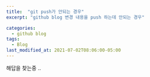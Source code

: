 ```yaml
---
title:  "git push가 안되는 경우"
excerpt: "github blog 변경 내용을 push 하는데 안되는 경우"

categories:
  - github blog
tags:
  - Blog
last_modified_at: 2021-07-02T08:06:00-05:00
---
```

해답을 찾는중 ..
